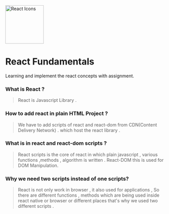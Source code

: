 <img src="https://raw.githubusercontent.com/react-icons/react-icons/master/react-icons.svg" width="120" alt="React Icons">

# React Fundamentals
Learning and implement the react concepts with assignment.

### What is React ?
> React is Javascript Library .

### How to add react in plain HTML Project ?
> We have to add scripts of react and react-dom from CDN(Content Delivery Network) . which host the react library .

### What is in react and react-dom scripts ?
> React scripts is the core of react in which plain javascript , various functions ,methods , algorithm is written . React-DOM this is used for DOM<Document Object Model> Manipulation.

### Why we need two scripts instead of one scripts?
>React is not only work in browser , it also used for applications , So there are different functions , methods which are being used inside react native or browser or different places that's why we used two different scripts .
